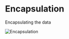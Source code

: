 # Encapsulation

Encapsulating the data

![Encapsulation](https://prod-files-secure.s3.us-west-2.amazonaws.com/7e8007ce-6cb2-45e4-9732-e794c6526305/1bf0c463-39f3-4d57-b319-3a8870cb3692/Screenshot_2025-01-22_at_7.50.15_PM.png)
